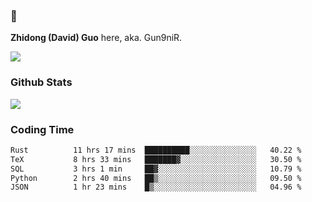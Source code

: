 ### 👋 

**Zhidong (David) Guo** here, aka. Gun9niR.

![](https://komarev.com/ghpvc/?username=Gun9niR&label=Total+Views)

### Github Stats

<img src="https://github-readme-stats.vercel.app/api?username=Gun9niR&count_private=true&show_icons=true&theme=vue-dark&hide_title=true">

### Coding Time

<!--START_SECTION:waka-->

```txt
Rust          11 hrs 17 mins  ██████████░░░░░░░░░░░░░░░   40.22 %
TeX           8 hrs 33 mins   ███████▓░░░░░░░░░░░░░░░░░   30.50 %
SQL           3 hrs 1 min     ██▓░░░░░░░░░░░░░░░░░░░░░░   10.79 %
Python        2 hrs 40 mins   ██▒░░░░░░░░░░░░░░░░░░░░░░   09.50 %
JSON          1 hr 23 mins    █▒░░░░░░░░░░░░░░░░░░░░░░░   04.96 %
```

<!--END_SECTION:waka-->
